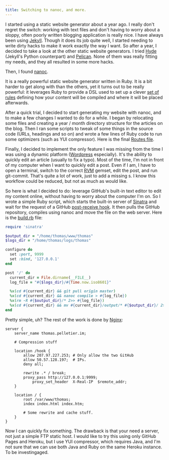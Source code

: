 ```yaml
---
title: Switching to nanoc, and more.
---
```


I started using a static website generator about a year ago. I really don't
regret the switch: working with text files and don't having to worry about
a sloppy, often poorly written blogging application is really nice. I have
always been using [Jekyll][]. Though it does its job quite well, I started
needing to write dirty hacks to make it work exactly the way I want.  So after
a year, I decided to take a look at the other static website generators. I tried
[Hyde][] (Jekyll's Python counterpart) and [Pelican][]. None of them was really
fitting my needs, and they all resulted in some more hacks.

Then, I found [nanoc][].

It is a really powerful static website generator written in Ruby. It is a bit
harder to get along with than the others, yet it turns out to be really
powerful: it leverages Ruby to provide a DSL used to set up a clever [set of
rules][] defining how your content will be compiled and where it will be placed
afterwards.

After a quick trial, I decided to start generating my website with nanoc, and to
make a few changes I wanted to do for a while. I began by relocating some files
and creating a year / month directory structure for the articles on the blog.
Then I ran some scripts to tweak of some things in the source code (URLs,
headings and so on) and wrote a few lines of Ruby code to run some optimizers
(such as YUI compressor). Here is the final [Routes file][].

Finally, I decided to implement the only feature I was missing from the time
I was using a dynamic platform ([Wordpress][] especially). It's the ability to
quickly edit an article (usually to fix a typo). Most of the time, I'm not in
front of my computer when I want to quickly edit a post. Even if I am, I have to
open a terminal, switch to the correct [RVM][] gemset, edit the post, and run
git-commit. That's quite a lot of work, just to add a missing s. I know this
workflow could be reduced, but not as much as would like.

So here is what I decided to do: leverage GitHub's built-in text editor to edit
my content online, without having to worry about the computer I'm on. So I wrote
a simple Ruby script, which starts the built-in server of [Sinatra][] and wait
for the request of a GitHub [post-receive hook][]. It then pulls the GitHub
repository, compiles using nanoc and move the file on the web server. Here is
the [build.rb][] file:

~~~ ruby
require 'sinatra'

$output_dir = "/home/thomas/www/thomas"
$logs_dir = "/home/thomas/logs/thomas"

configure do
  set :port, 9999
  set :bind, '127.0.0.1'
end

post '/' do
  current_dir = File.dirname(__FILE__)
  log_file = "#{$logs_dir}/#{Time.now.iso8601}"

  %x(cd #{current_dir} && git pull origin master)
  %x(cd #{current_dir} && nanoc compile > #{log_file})
  %x(rm -R #{$output_dir}/* 2>> #{log_file})
  %x(cd #{current_dir} && mv #{current_dir}/output/* #{$output_dir}/ 2>> #{log_file})
end
~~~

Pretty simple, uh? The rest of the work is done by [Nginx][]:

~~~ nginx
server {
    server_name thomas.pelletier.im;

    # Compression stuff

    location /hook {
        allow 207.97.227.253; # Only allow the two GitHub
        allow 50.57.128.197;  # IPs.
        deny all;

        rewrite .* / break;
        proxy_pass http://127.0.0.1:9999;
            proxy_set_header  X-Real-IP  $remote_addr;
    }

    location / {
        root /var/www/thomas;
        index index.html index.htm;

        # Some rewrite and cache stuff.
    }
}
~~~

Now I can quickly fix something. The drawback is that your need a server, not
just a simple FTP static host. I would like to try this using only GitHub
Pages and Heroku, but I use YUI compressor, which requires Java, and I'm not
sure that we can use both Java and Ruby on the same Heroku instance. To be
investingaged.

[Jekyll]: http://ringce.com/hyde
[Hyde]: http://ringce.com/hyde
[Pelican]: http://pelican.readthedocs.org/
[nanoc]: http://nanoc.stoneship.org/
[set of rules]: http://nanoc.stoneship.org/docs/4-basic-concepts/#rules
[Routes file]: https://github.com/pelletier/blog/blob/master/Rules
[Wordpress]: http://wordpress.org/
[RVM]: http://beginrescueend.com/deployment/best-practices/
[Sinatra]: http://www.sinatrarb.com/
[post-receive hook]: http://help.github.com/post-receive-hooks/
[build.rb]: https://github.com/pelletier/blog/blob/master/build.rb
[Nginx]: http://nginx.org/
